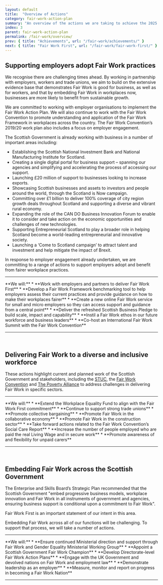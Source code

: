 ```yaml
---
layout: default
title:  "Overview of Actions"
category: fair-work-action-plan
summary: "An overview of the actions we are taking to achieve the 2025 vision for Fair Work."
index: 3
parent: fair-work-action-plan
permalink: /fair-work/overview/
prev: { title: "Achievements", url: "/fair-work/achievements/" }
next: { title: "Fair Work First", url: "/fair-work/fair-work-first/" }
---
```


## Supporting employers adopt Fair Work practices
We recognise there are challenging times ahead. By working in partnership with employers, workers and trade unions, we aim to build on the extensive evidence base that demonstrates Fair Work is good for business, as well as for workers, and that by embedding Fair Work in workplaces now, businesses are more likely to benefit from sustainable growth.

We are committed to working with employer organisations to implement the Fair Work Action Plan.  We will also continue to work with the Fair Work Convention to promote understanding and application of the Fair Work Framework in workplaces across the country.  The Fair Work Convention’s 2019/20 work plan also includes a focus on employer engagement.

The Scottish Government is already working with business in a number of important areas including:
* Establishing the Scottish National Investment Bank and National Manufacturing Institute for Scotland.
* Creating a single digital portal for business support – spanning our agencies and simplifying and accelerating the process of accessing our support. 
* Launching £20 million of support to businesses looking to increase exports. 
* Showcasing Scottish businesses and assets to investors and people around the world, through the Scotland is Now campaign.
* Committing over £1 billion to deliver 100% coverage of city region growth deals throughout Scotland and supporting a diverse and vibrant rural economy.
* Expanding the role of the CAN DO Business Innovation Forum to enable it to consider and take action on the economic opportunities and challenges of new technologies.
* Supporting Entrepreneurial Scotland to play a broader role in helping Scotland become a world-leading entrepreneurial and innovative society.
* Launching a ‘Come to Scotland campaign’ to attract talent and investment and help mitigate the impact of Brexit.

In response to employer engagement already undertaken, we are committing to a range of actions to support employers adopt and benefit from fairer workplace practices.

<hr>
**We will:**
* **Work with employers and partners to deliver Fair Work First**
* **Develop a Fair Work Framework benchmarking tool to help employers assess their current practices and provide guidance on how to make their workplaces fairer**
* **Create a new online Fair Work service for small and micro employers so they can access support and guidance from a central point**
* **Deliver the refreshed Scottish Business Pledge to build scale, impact and capability**
* **Instil a Fair Work ethos in our future workforce and business leaders**
* **Co-host an International Fair Work Summit with the Fair Work Convention**
<hr>
<br>

## Delivering Fair Work to a diverse and inclusive workforce
These actions highlight current and planned work of the Scottish Government and stakeholders, including the [STUC](http://www.stuc.org.uk/), the [Fair Work Convention](https://www.fairworkconvention.scot/) and [The Poverty Alliance](https://www.povertyalliance.org/) to address challenges in delivering Fair Work in specific sectors. 

<hr>
**We will:**
* **Extend the Workplace Equality Fund to align with the Fair Work First commitment**
* **Continue to support strong trade unions**
* **Promote collective bargaining**
* **Promote Fair Work in the collaborative economy**
* **Promote Fair Work in the construction sector**
* **Take forward actions related to the Fair Work Convention’s Social Care Report**
* **Increase the number of people employed who are paid the real Living Wage and in secure work**
* **Promote awareness of and flexibility for unpaid carers**
<hr>
<br>

## Embedding Fair Work across the Scottish Government 
The Enterprise and Skills Board’s Strategic Plan recommended that the Scottish Government "embed progressive business models, workplace innovation and Fair Work in all instruments of government and agencies, ensuring business support is conditional upon a commitment to Fair Work".

Fair Work First is an important statement of our intent in this area.  

Embedding Fair Work across all of our functions will be challenging.  To support that process, we will take a number of actions.

<hr>
**We will:**
* **Ensure continued Ministerial direction and support through Fair Work and Gender Equality Ministerial Working Group**
* **Appoint a Scottish Government Fair Work Champion**
* **Develop Directorate-level Fair Work Action Plans**
* **Engage with the UK Government and devolved nations on Fair Work and employment law**
* **Demonstrate leadership as an employer**
* **Measure, monitor and report on progress in becoming a Fair Work Nation**
<hr>

